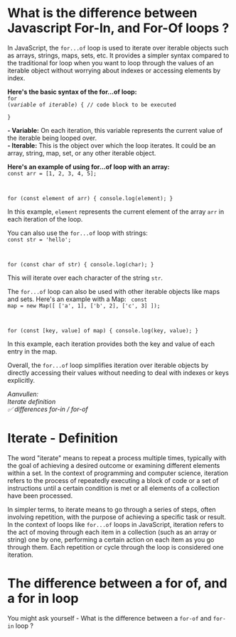 # What is the difference between Javascript For-In, and For-Of loops ? 

In JavaScript, the `for...of` loop is used to iterate over iterable objects such as arrays, strings, maps, sets, etc. It provides a simpler syntax compared to the traditional for loop when you want to loop through the values of an iterable object without worrying about indexes or accessing elements by index.


<b>Here's the basic syntax of the for...of loop:</b></br>
<code>for (<i>variable</i> of <i>iterable</i>) {
    // code block to be executed</br>
}</code>

<b>- Variable:</b> On each iteration, this variable represents the current value of the iterable being looped over.</br>
<b>- Iterable:</b> This is the object over which the loop iterates. It could be an array, string, map, set, or any other iterable object.</br>

<b>Here's an example of using for...of loop with an array:</b>
<code>
const arr = [1, 2, 3, 4, 5];

for (const element of arr) {
    console.log(element);
}
</code>


In this example, `element` represents the current element of the array `arr` in each iteration of the loop.

You can also use the `for...of` loop with strings:
<code>
const str = 'hello';

for (const char of str) {
    console.log(char);
}
</code>

This will iterate over each character of the string `str`.

The `for...of` loop can also be used with other iterable objects like maps and sets. Here's an example with a Map:
<code>
const map = new Map([
    ['a', 1],
    ['b', 2],
    ['c', 3]
]);

for (const [key, value] of map) {
    console.log(key, value);
}
</code>

In this example, each iteration provides both the key and value of each entry in the map.

Overall, the `for...of` loop simplifies iteration over iterable objects by directly accessing their values without needing to deal with indexes or keys explicitly.


<i>
Aanvullen: </br>
Iterate definition</br> ✅
differences for-in / for-of</br>
</i>


# Iterate - Definition 

The word "iterate" means to repeat a process multiple times, typically with the goal of achieving a desired outcome or examining different elements within a set. In the context of programming and computer science, iteration refers to the process of repeatedly executing a block of code or a set of instructions until a certain condition is met or all elements of a collection have been processed.

In simpler terms, to iterate means to go through a series of steps, often involving repetition, with the purpose of achieving a specific task or result. In the context of loops like `for...of` loops in JavaScript, iteration refers to the act of moving through each item in a collection (such as an array or string) one by one, performing a certain action on each item as you go through them. Each repetition or cycle through the loop is considered one iteration.


# The difference between a for of, and a for in loop

You might ask yourself - What is the difference between a `for-of` and `for-in` loop ? 
